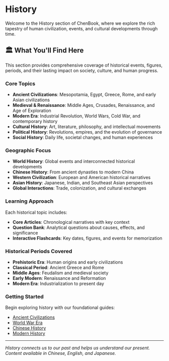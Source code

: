 # History

Welcome to the History section of ChenBook, where we explore the rich tapestry of human civilization, events, and cultural developments through time.

## 🏛️ What You'll Find Here

This section provides comprehensive coverage of historical events, figures, periods, and their lasting impact on society, culture, and human progress.

### Core Topics

- **Ancient Civilizations**: Mesopotamia, Egypt, Greece, Rome, and early Asian civilizations
- **Medieval & Renaissance**: Middle Ages, Crusades, Renaissance, and Age of Exploration
- **Modern Era**: Industrial Revolution, World Wars, Cold War, and contemporary history
- **Cultural History**: Art, literature, philosophy, and intellectual movements
- **Political History**: Revolutions, empires, and the evolution of governance
- **Social History**: Daily life, societal changes, and human experiences

### Geographic Focus

- **World History**: Global events and interconnected historical developments
- **Chinese History**: From ancient dynasties to modern China
- **Western Civilization**: European and American historical narratives
- **Asian History**: Japanese, Indian, and Southeast Asian perspectives
- **Global Interactions**: Trade, colonization, and cultural exchanges

### Learning Approach

Each historical topic includes:
- **Core Articles**: Chronological narratives with key context
- **Question Bank**: Analytical questions about causes, effects, and significance
- **Interactive Flashcards**: Key dates, figures, and events for memorization

### Historical Periods Covered

- **Prehistoric Era**: Human origins and early civilizations
- **Classical Period**: Ancient Greece and Rome
- **Middle Ages**: Feudalism and medieval society
- **Early Modern**: Renaissance and Reformation
- **Modern Era**: Industrialization to present day

### Getting Started

Begin exploring history with our foundational guides:

- [Ancient Civilizations](/history/ancient/)
- [World War Era](/history/wars/)
- [Chinese History](/history/china/)
- [Modern History](/history/modern/)

---

*History connects us to our past and helps us understand our present. Content available in Chinese, English, and Japanese.*
